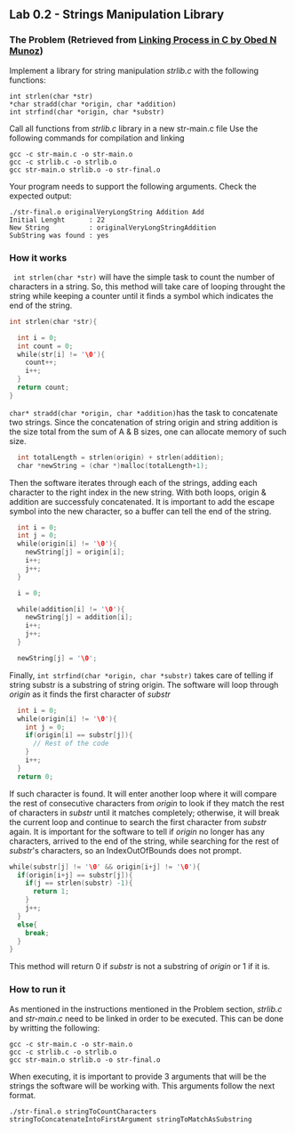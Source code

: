## Lab 0.2 - Strings Manipulation Library

### The Problem (Retrieved from [Linking Process in C by Obed N Munoz](https://softfire-143705.appspot.com/hello-c-world/03-linking.slide#6))

Implement a library for string manipulation *strlib.c* with the following functions:
```
int strlen(char *str)
*char stradd(char *origin, char *addition)
int strfind(char *origin, char *substr)
```

Call all functions from *strlib.c* library in a new str-main.c file
Use the following commands for compilation and linking

```
gcc -c str-main.c -o str-main.o
gcc -c strlib.c -o strlib.o
gcc str-main.o strlib.o -o str-final.o
```
Your program needs to support the following arguments. Check the expected output:

```
./str-final.o originalVeryLongString Addition Add
Initial Lenght      : 22
New String          : originalVeryLongStringAddition
SubString was found : yes
```
### How it works

``` int strlen(char *str)``` will have the simple task to count the number of characters in a string. So, this method will take care of looping throught the string while keeping a counter until it finds a symbol which indicates the end of the string.

```go
int strlen(char *str){ 

  int i = 0;
  int count = 0;
  while(str[i] != '\0'){
    count++;
    i++;
  }
  return count;
}
```
``` char* stradd(char *origin, char *addition) ```has the task to concatenate two strings. Since the concatenation of string origin and string addition is the size total from the sum of A & B sizes, one can allocate memory of such size. 

```go
  int totalLength = strlen(origin) + strlen(addition);
  char *newString = (char *)malloc(totalLength+1);
```

Then the software iterates through each of the strings, adding each character to the right index in the new string. With both loops, origin & addition are successfuly concatenated. It is important to add the escape symbol into the new character, so a buffer can tell the end of the string.

```go
  int i = 0;
  int j = 0;
  while(origin[i] != '\0'){
    newString[j] = origin[i];
    i++;
    j++;
  }

  i = 0;

  while(addition[i] != '\0'){
    newString[j] = addition[i];
    i++;
    j++;
  }

  newString[j] = '\0';
```

Finally, ```int strfind(char *origin, char *substr)``` takes care of telling if string substr is a substring of string origin. The software will loop through *origin* as it finds the first character of *substr*

```go
  int i = 0;
  while(origin[i] != '\0'){
    int j = 0;
    if(origin[i] == substr[j]){
      // Rest of the code
    }
    i++;
  }
  return 0;
```

If such character is found. It will enter another loop where it will compare the rest of consecutive characters from *origin* to look if they match the rest of characters in *substr* until it matches completely; otherwise, it will break the current loop and continue to search the first character from *substr* again. It is important for the software to tell if *origin* no longer has any characters, arrived to the end of the string, while searching for the rest of *substr*'s characters, so an IndexOutOfBounds does not prompt. 

```go
while(substr[j] != '\0' && origin[i+j] != '\0'){
  if(origin[i+j] == substr[j]){
    if(j == strlen(substr) -1){
      return 1;
    }
    j++;
  }
  else{
    break;
  }
}

```
This method will return 0 if *substr* is not a substring of *origin* or 1 if it is. 

### How to run it

As mentioned in the instructions mentioned in the Problem section, *strlib.c* and *str-main.c* need to be linked in order to be executed. This can be done by writting the following:

```
gcc -c str-main.c -o str-main.o
gcc -c strlib.c -o strlib.o
gcc str-main.o strlib.o -o str-final.o
```
When executing, it is important to provide 3 arguments that will be the strings the software will be working with. This arguments follow the next format.

```
./str-final.o stringToCountCharacters stringToConcatenateIntoFirstArgument stringToMatchAsSubstring

```
